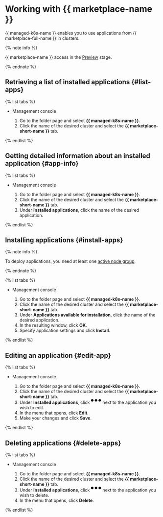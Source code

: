 # Working with {{ marketplace-name }}

{{ managed-k8s-name }} enables you to use applications from {{ marketplace-full-name }} in clusters.

{% note info %}

{{ marketplace-name }} access in the [Preview](../../overview/concepts/launch-stages.md) stage.

{% endnote %}

## Retrieving a list of installed applications {#list-apps}

{% list tabs %}

- Management console

  1. Go to the folder page and select **{{ managed-k8s-name }}**.
  1. Click the name of the desired cluster and select the **{{ marketplace-short-name }}** tab.

{% endlist %}

## Getting detailed information about an installed application {#app-info}

{% list tabs %}

- Management console

  1. Go to the folder page and select **{{ managed-k8s-name }}**.
  1. Click the name of the desired cluster and select the **{{ marketplace-short-name }}** tab.
  1. Under **Installed applications**, click the name of the desired application.

{% endlist %}

## Installing applications {#install-apps}

{% note info %}

To deploy applications, you need at least one [active node group](node-group/node-group-create.md#node-group-create).

{% endnote %}

{% list tabs %}

- Management console

  1. Go to the folder page and select **{{ managed-k8s-name }}**.
  1. Click the name of the desired cluster and select the **{{ marketplace-short-name }}** tab.
  1. Under **Applications available for installation**, click the name of the desired application.
  1. In the resulting window, click **OK**.
  1. Specify application settings and click **Install**.

{% endlist %}

## Editing an application {#edit-app}

{% list tabs %}

- Management console

  1. Go to the folder page and select **{{ managed-k8s-name }}**.
  1. Click the name of the desired cluster and select the **{{ marketplace-short-name }}** tab.
  1. Under **Installed applications**, click ![image](../../_assets/horizontal-ellipsis.svg) next to the application you wish to edit.
  1. In the menu that opens, click **Edit**.
  1. Make your changes and click **Save**.

{% endlist %}

## Deleting applications {#delete-apps}

{% list tabs %}

- Management console

  1. Go to the folder page and select **{{ managed-k8s-name }}**.
  1. Click the name of the desired cluster and select the **{{ marketplace-short-name }}** tab.
  1. Under **Installed applications**, click ![image](../../_assets/horizontal-ellipsis.svg) next to the application you wish to delete.
  1. In the menu that opens, click **Delete**.

{% endlist %}